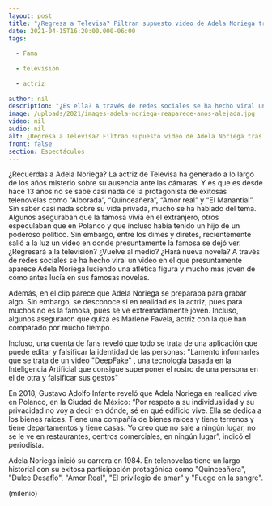 ```yaml
---
layout: post
title: "¿Regresa a Televisa? Filtran supuesto video de Adela Noriega tras años lejos de la TV; fans reaccionan"
date: 2021-04-15T16:20:00.000-06:00
tags:
  
  - Fama
  
  - television
  
  - actriz
  
author: nil
description: "¿Es ella? A través de redes sociales se ha hecho viral un video en el que presuntamente aparece Adela Noriega luciendo una atlética figura y mucho más joven. ¿Regresa a las telenovelas de Televisa? ¿Es fake? "
image: /uploads/2021/images-adela-noriega-reaparece-anos-alejada.jpg
video: nil
audio: nil
alt: ¿Regresa a Televisa? Filtran supuesto video de Adela Noriega tras años lejos de la TV; fans reaccionan
front: false
section: Espectáculos
---
```


¿Recuerdas a Adela Noriega? La actriz de Televisa ha generado a lo largo de los años misterio sobre su ausencia ante las cámaras. Y es que es desde hace 13 años no se sabe casi nada de la protagonista de exitosas telenovelas como “Alborada”, “Quinceañera”, “Amor real” y “El Manantial”. Sin saber casi nada sobre su vida privada, mucho se ha hablado del tema. Algunos aseguraban que la famosa vivía en el extranjero, otros especulaban que en Polanco y que incluso había tenido un hijo de un poderoso político. Sin embargo, entre los dimes y diretes, recientemente salió a la luz un video en donde presuntamente la famosa se dejó ver. ¿Regresará a la televisión? ¿Vuelve al medio? ¿Hará nueva novela? A través de redes sociales se ha hecho viral un video en el que presuntamente aparece Adela Noriega luciendo una atlética figura y mucho más joven de cómo antes lucía en sus famosas novelas.

Además, en el clip parece que Adela Noriega se preparaba para grabar algo. Sin embargo, se desconoce si en realidad es la actriz, pues para muchos no es la famosa, pues se ve extremadamente joven. Incluso, algunos aseguraron que quizá es Marlene Favela, actriz con la que han comparado por mucho tiempo. 

Incluso, una cuenta de fans reveló que todo se trata de una aplicación que puede editar y falsificar la identidad de las personas: "Lamento informarles que se trata de un video "DeepFake" , una tecnología basada en la Inteligencia Artificial que consigue superponer el rostro de una persona en el de otra y falsificar sus gestos" 

En 2018, Gustavo Adolfo Infante reveló que Adela Noriega en realidad vive en Polanco, en la Ciudad de México: “Por respeto a su individualidad y su privacidad no voy a decir en dónde, sé en qué edificio vive. Ella se dedica a los bienes raíces. Tiene una compañía de bienes raíces y tiene terrenos y tiene departamentos y tiene casas. Yo creo que no sale a ningún lugar, no se le ve en restaurantes, centros comerciales, en ningún lugar”, indicó el periodista. 

Adela Noriega inició su carrera en 1984. En telenovelas tiene un largo historial con su exitosa participación protagónica  como "Quinceañera", "Dulce Desafío", "Amor Real", "El privilegio de amar" y "Fuego en la sangre".  

(milenio)